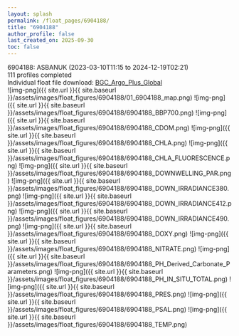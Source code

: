 ```yaml
---
layout: splash
permalink: /float_pages/6904188/
title: "6904188"
author_profile: false
last_created_on: 2025-09-30
toc: false
---
```

 
6904188: ASBANUK (2023-03-10T11:15 to 2024-12-19T02:21)\
111 profiles completed\
Individual float file download: [BGC_Argo_Plus_Global](https://ftp.soest.hawaii.edu/bgc_argo_plus/Individual_Floats/outliers_removed/6904188_Sprof_processed.nc)\
![img-png]({{ site.url }}{{ site.baseurl }}/assets/images/float_figures/6904188/01_6904188_map.png)
![img-png]({{ site.url }}{{ site.baseurl }}/assets/images/float_figures/6904188/6904188_BBP700.png)
![img-png]({{ site.url }}{{ site.baseurl }}/assets/images/float_figures/6904188/6904188_CDOM.png)
![img-png]({{ site.url }}{{ site.baseurl }}/assets/images/float_figures/6904188/6904188_CHLA.png)
![img-png]({{ site.url }}{{ site.baseurl }}/assets/images/float_figures/6904188/6904188_CHLA_FLUORESCENCE.png)
![img-png]({{ site.url }}{{ site.baseurl }}/assets/images/float_figures/6904188/6904188_DOWNWELLING_PAR.png)
![img-png]({{ site.url }}{{ site.baseurl }}/assets/images/float_figures/6904188/6904188_DOWN_IRRADIANCE380.png)
![img-png]({{ site.url }}{{ site.baseurl }}/assets/images/float_figures/6904188/6904188_DOWN_IRRADIANCE412.png)
![img-png]({{ site.url }}{{ site.baseurl }}/assets/images/float_figures/6904188/6904188_DOWN_IRRADIANCE490.png)
![img-png]({{ site.url }}{{ site.baseurl }}/assets/images/float_figures/6904188/6904188_DOXY.png)
![img-png]({{ site.url }}{{ site.baseurl }}/assets/images/float_figures/6904188/6904188_NITRATE.png)
![img-png]({{ site.url }}{{ site.baseurl }}/assets/images/float_figures/6904188/6904188_PH_Derived_Carbonate_Parameters.png)
![img-png]({{ site.url }}{{ site.baseurl }}/assets/images/float_figures/6904188/6904188_PH_IN_SITU_TOTAL.png)
![img-png]({{ site.url }}{{ site.baseurl }}/assets/images/float_figures/6904188/6904188_PRES.png)
![img-png]({{ site.url }}{{ site.baseurl }}/assets/images/float_figures/6904188/6904188_PSAL.png)
![img-png]({{ site.url }}{{ site.baseurl }}/assets/images/float_figures/6904188/6904188_TEMP.png)
